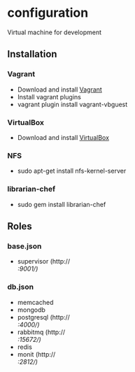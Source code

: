 configuration
=============

Virtual machine for development
## Installation

### Vagrant
- Download and install [Vagrant](http://downloads.vagrantup.com/)
- Install vagrant plugins
- vagrant plugin install vagrant-vbguest

### VirtualBox
- Download and install [VirtualBox](https://www.virtualbox.org/wiki/Linux_Downloads)

### NFS
- sudo apt-get install nfs-kernel-server

### librarian-chef
- sudo gem install librarian-chef

## Roles

### base.json
- supervisor (http://<address>:9001/)

### db.json
- memcached
- mongodb
- postgresql (http://<address>:4000/)
- rabbitmq (http://<address>:15672/)
- redis
- monit (http://<address>:2812/)
